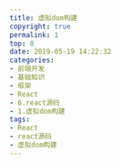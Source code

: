 ```yaml
---
title: 虚拟dom构建
copyright: true
permalink: 1
top: 0
date: 2019-05-19 14:22:32
categories:
- 前端开发
- 基础知识
- 框架
- React
- 6.react源码
- 1.虚拟dom构建
tags:
- React
- react源码
- 虚拟dom构建
---
```

